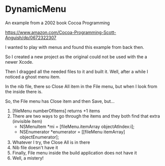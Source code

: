 # DynamicMenu
An example from a 2002 book Cocoa Programming

https://www.amazon.com/Cocoa-Programming-Scott-Anguish/dp/0672322307

I wanted to play with menus and found this example from back then.

So I created a new project as the original could not be used with the a newer Xcode.

Then I dragged all the needed files to it and built it. Well, after a while I noticed a ghost menu item.

In the nib file, there so Close All item in the File menu, but when I look from the inside there is.

So, the File menu has Close item and then Save, but...

1) [fileMenu numberOfItems] returns +1 items
2) There are two ways to go through the items and they both find that extra (invisible item)
   - NSMenuItem  *mi = [fileMenu.itemArray objectAtIndex:i];
   - NSEnumerator  *enumerator = [[fileMenu itemArray] objectEnumerator];
3) Whatever I try, the Close All is in there
4) Nib file doesn't have it
5) Finally, File menu inside the build application does not have it
6) Well, a mistery!
